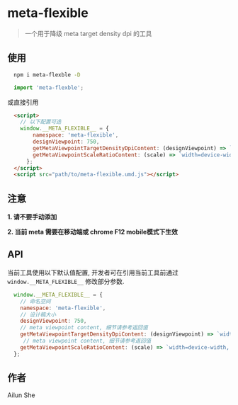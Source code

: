 # meta-flexible

> 一个用于降级 meta target density dpi 的工具

## 使用

```bash
  npm i meta-flexble -D
```

```javascript
  import 'meta-flexble';
```

或直接引用
```html
  <script>
    // 以下配置可选
    window.__META_FLEXIBLE__ = {
        namespace: 'meta-flexible',
        designViewpoint: 750,
        getMetaViewpointTargetDensityDpiContent: (designViewpoint) => `width=${designViewpoint}, target-densitydpi=device-dpi, user-scalable=no`,
        getMetaViewpointScaleRatioContent: (scale) => `width=device-width, initial-scale=${scale}, maximum-scale=${scale}, minimum-scale=${scale}, user-scalable=no`
      };
  </script>
  <script src="path/to/meta-flexible.umd.js"></script>
```

## 注意

**1. 请不要手动添加 <meta name="viewpoint">**

**2. 当前 meta 需要在移动端或 chrome F12 mobile模式下生效**

## API

当前工具使用以下默认值配置, 开发者可在引用当前工具前通过 `window.__META_FLEXIBLE__` 修改部分参数.

```javascript
  window.__META_FLEXIBLE__ = {
    // 命名空间
    namespace: 'meta-flexible', 
    // 设计稿大小
    designViewpoint: 750, 
    // meta viewpoint content, 细节请参考返回值
    getMetaViewpointTargetDensityDpiContent: (designViewpoint) => `width=${designViewpoint}, target-densitydpi=device-dpi, user-scalable=no`,
     // meta viewpoint content, 细节请参考返回值
    getMetaViewpointScaleRatioContent: (scale) => `width=device-width, initial-scale=${scale}, maximum-scale=${scale}, minimum-scale=${scale}, user-scalable=no`
  };
```

## 作者
Ailun She

